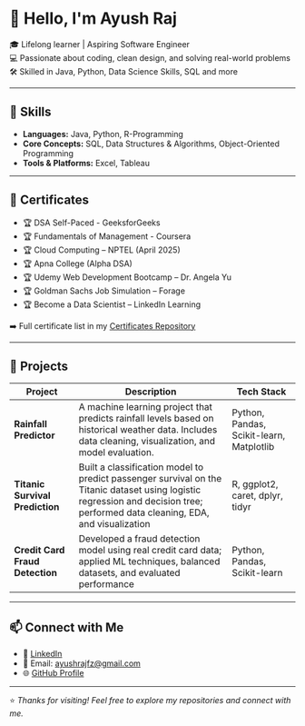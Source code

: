 # 👋 Hello, I'm Ayush Raj

🎓 Lifelong learner | Aspiring Software Engineer  
💻 Passionate about coding, clean design, and solving real-world problems  
🛠️ Skilled in Java, Python, Data Science Skills, SQL and more

---

## 🚀 Skills

- **Languages:** Java, Python, R-Programming  
- **Core Concepts:** SQL, Data Structures & Algorithms, Object-Oriented Programming  
- **Tools & Platforms:** Excel, Tableau  

---

## 📜 Certificates

- 🏆 DSA Self-Paced - GeeksforGeeks
- 🏆 Fundamentals of Management - Coursera
- 🏆 Cloud Computing – NPTEL (April 2025)  
- 🏆 Apna College (Alpha DSA)  
- 🏆 Udemy Web Development Bootcamp – Dr. Angela Yu  
- 🏆 Goldman Sachs Job Simulation – Forage  
- 🏆 Become a Data Scientist – LinkedIn Learning  

➡️ Full certificate list in my [Certificates Repository](https://github.com/ayush-raj10/Certificates)

---

## 💼 Projects

| Project | Description | Tech Stack |
|---------|-------------|------------|
| **Rainfall Predictor** | A machine learning project that predicts rainfall levels based on historical weather data. Includes data cleaning, visualization, and model evaluation. | Python, Pandas, Scikit-learn, Matplotlib |
| **Titanic Survival Prediction** | Built a classification model to predict passenger survival on the Titanic dataset using logistic regression and decision tree; performed data cleaning, EDA, and visualization | R, ggplot2, caret, dplyr, tidyr |
| **Credit Card Fraud Detection** | Developed a fraud detection model using real credit card data; applied ML techniques, balanced datasets, and evaluated performance | Python, Pandas, Scikit-learn |

---

## 📫 Connect with Me

- 🔗 [LinkedIn](https://www.linkedin.com/in/ayush-raj077/)  
- 📧 Email: [ayushrajfz@gmail.com](mailto:ayushrajfz@gmail.com)  
- 🌐 [GitHub Profile](https://github.com/ayush-raj10)  

---

⭐ *Thanks for visiting! Feel free to explore my repositories and connect with me.*
